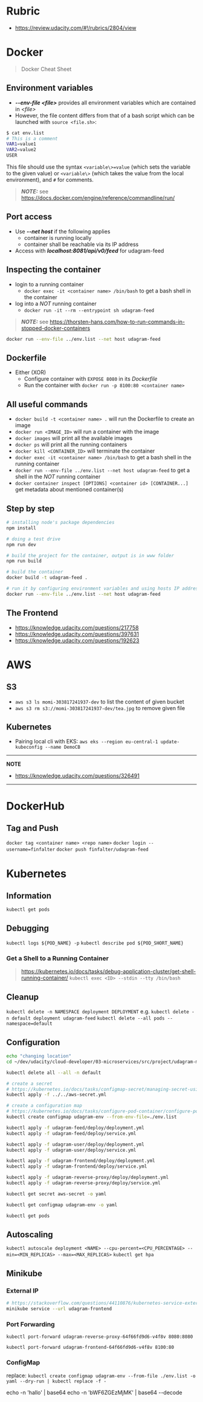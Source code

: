 # Rubric
* https://review.udacity.com/#!/rubrics/2804/view


# Docker

> Docker Cheat Sheet

## Environment variables
* __*--env-file <file\>*__ provides all environment variables which are contained in *<file\>*
* However, the file content differs from that of a bash script which can be launched with ```source <file.sh>```:
```bash
$ cat env.list
# This is a comment
VAR1=value1
VAR2=value2
USER
```
This file should use the syntax ```<variable\>=value``` (which sets the variable to the given value) or ```<variable\>``` (which takes the value from the local environment), and ```#``` for comments.

> **_NOTE:_**  see https://docs.docker.com/engine/reference/commandline/run/


## Port access
* Use __*--net host*__ if the following applies
	- container is running locally
	- container shall be reachable via its IP address
* Access with __*localhost:8081/api/v0/feed*__ for udagram-feed

## Inspecting the container
* login to a running container
	- ```docker exec -it <container name> /bin/bash``` to get a bash shell in the container
* log into a *NOT* running container
	- ```docker run -it --rm --entrypoint sh udagram-feed```

> **_NOTE:_** see https://thorsten-hans.com/how-to-run-commands-in-stopped-docker-containers


```bash
docker run --env-file ../env.list --net host udagram-feed
```

## Dockerfile
* Either (XOR)
	- Configure container with ```EXPOSE 8080``` in its *Dockerfile*
	- Run the container with ```docker run -p 8100:80 <container name>```

## All useful commands
* ```docker build -t <container name> .``` will run the Dockerfile to create an image
* ```docker run <IMAGE_ID>``` will run a container with the image
* ```docker images``` will print all the available images
* ```docker ps``` will print all the running containers
* ```docker kill <CONTAINER_ID>``` will terminate the container
* ```docker exec -it <container name> /bin/bash``` to get a bash shell in the running container
* ```docker run --env-file ../env.list --net host udagram-feed``` to get a shell in the *NOT* running container
* ```docker container inspect [OPTIONS] <container id> [CONTAINER...]``` get metadata about mentioned container(s)

## Step by step
```bash
# installing node's package dependencies
npm install

# doing a test drive
npm run dev

# build the project for the container, output is in www folder
npm run build

# build the container
docker build -t udagram-feed .

# run it by configuring environment variables and using hosts IP address
docker run --env-file ../env.list --net host udagram-feed
```

## The Frontend

* https://knowledge.udacity.com/questions/217758
* https://knowledge.udacity.com/questions/397631
* https://knowledge.udacity.com/questions/192623

# AWS

## S3
* ```aws s3 ls momi-303817241937-dev``` to list the content of given bucket
* ```aws s3 rm s3://momi-303817241937-dev/tea.jpg``` to remove given file 

## Kubernetes
* Pairing local cli with EKS:
```aws eks --region eu-central-1 update-kubeconfig --name DemoCB```

---
**NOTE**

* https://knowledge.udacity.com/questions/326491

---

# DockerHub

## Tag and Push
```docker tag <container name> <repo name>```
```docker login --username=finfalter```
```docker push finfalter/udagram-feed```

# Kubernetes

## Information
```kubectl get pods```

## Debugging
```kubectl logs ${POD_NAME} -p```
```kubectl describe pod ${POD_SHORT_NAME}```

### Get a Shell to a Running Container
> https://kubernetes.io/docs/tasks/debug-application-cluster/get-shell-running-container/
```kubectl exec <ID> --stdin --tty /bin/bash```

## Cleanup
```kubectl delete -n NAMESPACE deployment DEPLOYMENT``` e.g. ```kubectl delete -n default deployment udagram-feed```
```kubectl delete --all pods --namespace=default```


## Configuration
```bash
echo "changing location"
cd ~/dev/udacity/cloud-developer/03-microservices/src/project/udagram-microservices

kubectl delete all --all -n default

# create a secret
# https://kubernetes.io/docs/tasks/configmap-secret/managing-secret-using-config-file/
kubectl apply -f ../../aws-secret.yml

# create a configuration map
# https://kubernetes.io/docs/tasks/configure-pod-container/configure-pod-configmap/
kubectl create configmap udagram-env --from-env-file=./env.list

kubectl apply -f udagram-feed/deploy/deployment.yml
kubectl apply -f udagram-feed/deploy/service.yml

kubectl apply -f udagram-user/deploy/deployment.yml
kubectl apply -f udagram-user/deploy/service.yml

kubectl apply -f udagram-frontend/deploy/deployment.yml
kubectl apply -f udagram-frontend/deploy/service.yml

kubectl apply -f udagram-reverse-proxy/deploy/deployment.yml
kubectl apply -f udagram-reverse-proxy/deploy/service.yml

kubectl get secret aws-secret -o yaml

kubectl get configmap udagram-env -o yaml

kubectl get pods
```

## Autoscaling
```kubectl autoscale deployment <NAME> --cpu-percent=<CPU_PERCENTAGE> --min=<MIN_REPLICAS> --max=<MAX_REPLICAS>```
```kubectl get hpa```

## Minikube

### External IP
```bash
# https://stackoverflow.com/questions/44110876/kubernetes-service-external-ip-pending
minikube service --url udagram-frontend
```

### Port Forwarding
```kubectl port-forward udagram-reverse-proxy-64f66fd9d6-v4f8v 8080:8080```

```kubectl port-forward udagram-frontend-64f66fd9d6-v4f8v 8100:80```

### ConfigMap
replace:
```kubectl create configmap udagram-env --from-file ./env.list -o yaml --dry-run | kubectl replace -f -```



echo -n 'hallo' | base64
echo -n 'bWF6ZGEzMjMK' | base64 --decode